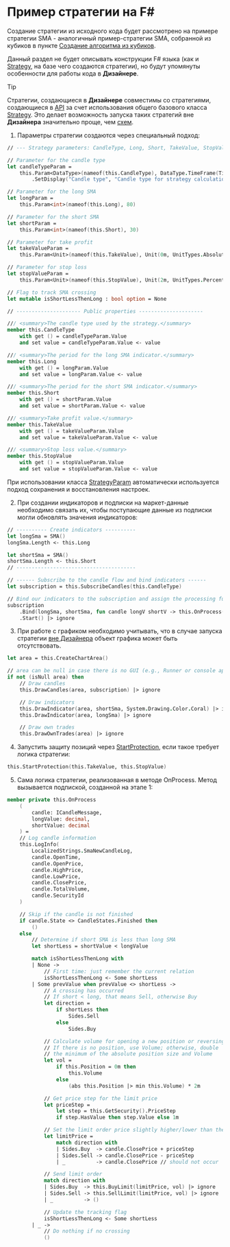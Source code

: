 # Пример стратегии на F#

Создание стратегии из исходного кода будет рассмотрено на примере стратегии SMA \- аналогичный пример\-стратегии SMA, собранной из кубиков в пункте [Создание алгоритма из кубиков](../../using_visual_designer/first_strategy.md).

Данный раздел не будет описывать конструкции F# языка (как и [Strategy](../../../../api/strategies.md), на базе чего создаются стратегии), но будут упомянуты особенности для работы кода в **Дизайнере**.

> [!TIP]
> Стратегии, создающиеся в **Дизайнере** совместимы со стратегиями, создающиеся в [API](../../../../api.md) за счет использования общего базового класса [Strategy](../../../../api/strategies.md). Это делает возможность запуска таких стратегий вне **Дизайнера** значительно проще, чем [схем](../../../live_execution/running_strategies_outside_of_designer.md).

1. Параметры стратегии создаются через специальный подход:

```fsharp
// --- Strategy parameters: CandleType, Long, Short, TakeValue, StopValue ---

// Parameter for the candle type
let candleTypeParam =
	this.Param<DataType>(nameof(this.CandleType), DataType.TimeFrame(TimeSpan.FromMinutes 1.0))
		.SetDisplay("Candle type", "Candle type for strategy calculation.", "General")

// Parameter for the long SMA
let longParam =
	this.Param<int>(nameof(this.Long), 80)

// Parameter for the short SMA
let shortParam =
	this.Param<int>(nameof(this.Short), 30)

// Parameter for take profit
let takeValueParam =
	this.Param<Unit>(nameof(this.TakeValue), Unit(0m, UnitTypes.Absolute))

// Parameter for stop loss
let stopValueParam =
	this.Param<Unit>(nameof(this.StopValue), Unit(2m, UnitTypes.Percent))

// Flag to track SMA crossing
let mutable isShortLessThenLong : bool option = None

// --------------------- Public properties ---------------------

/// <summary>The candle type used by the strategy.</summary>
member this.CandleType
	with get () = candleTypeParam.Value
	and set value = candleTypeParam.Value <- value

/// <summary>The period for the long SMA indicator.</summary>
member this.Long
	with get () = longParam.Value
	and set value = longParam.Value <- value

/// <summary>The period for the short SMA indicator.</summary>
member this.Short
	with get () = shortParam.Value
	and set value = shortParam.Value <- value

/// <summary>Take profit value.</summary>
member this.TakeValue
	with get () = takeValueParam.Value
	and set value = takeValueParam.Value <- value

/// <summary>Stop loss value.</summary>
member this.StopValue
	with get () = stopValueParam.Value
	and set value = stopValueParam.Value <- value
```

При использовании класса [StrategyParam](xref:StockSharp.Algo.Strategies.StrategyParam`1) автоматически используется подход сохранения и восстановления настроек.

2. При создании индикаторов и подписки на маркет-данные необходимо связать их, чтобы поступающие данные из подписки могли обновлять значения индикаторов:

```fsharp
// ---------- Create indicators ----------
let longSma = SMA()
longSma.Length <- this.Long

let shortSma = SMA()
shortSma.Length <- this.Short
// ---------------------------------------

// ------ Subscribe to the candle flow and bind indicators ------
let subscription = this.SubscribeCandles(this.CandleType)

// Bind our indicators to the subscription and assign the processing function
subscription
	.Bind(longSma, shortSma, fun candle longV shortV -> this.OnProcess(candle, longV, shortV))
	.Start() |> ignore
```

3. При работе с графиком необходимо учитывать, что в случае запуска стратегии [вне Дизайнера](../../../live_execution/running_strategies_outside_of_designer.md) объект графика может быть отсутствовать.

```fsharp
let area = this.CreateChartArea()

// area can be null in case there is no GUI (e.g., Runner or console app)
if not (isNull area) then
	// Draw candles
	this.DrawCandles(area, subscription) |> ignore

	// Draw indicators
	this.DrawIndicator(area, shortSma, System.Drawing.Color.Coral) |> ignore
	this.DrawIndicator(area, longSma) |> ignore

	// Draw own trades
	this.DrawOwnTrades(area) |> ignore
```

4. Запустить защиту позиций через [StartProtection](xref:StockSharp.Algo.Strategies.Strategy.StartProtection(StockSharp.Messages.Unit,StockSharp.Messages.Unit,System.Boolean,System.Nullable{System.TimeSpan},System.Nullable{System.TimeSpan},System.Boolean)), если такое требует логика стратегии:

```fsharp
this.StartProtection(this.TakeValue, this.StopValue)
```

5. Сама логика стратегии, реализованная в методе OnProcess. Метод вызывается подпиской, созданной на этапе 1:

```fsharp
member private this.OnProcess
	(
		candle: ICandleMessage,
		longValue: decimal,
		shortValue: decimal
	) =
	// Log candle information
	this.LogInfo(
		LocalizedStrings.SmaNewCandleLog,
		candle.OpenTime,
		candle.OpenPrice,
		candle.HighPrice,
		candle.LowPrice,
		candle.ClosePrice,
		candle.TotalVolume,
		candle.SecurityId
	)

	// Skip if the candle is not finished
	if candle.State <> CandleStates.Finished then
		()
	else
		// Determine if short SMA is less than long SMA
		let shortLess = shortValue < longValue

		match isShortLessThenLong with
		| None ->
			// First time: just remember the current relation
			isShortLessThenLong <- Some shortLess
		| Some prevValue when prevValue <> shortLess ->
			// A crossing has occurred
			// If short < long, that means Sell, otherwise Buy
			let direction =
				if shortLess then
					Sides.Sell
				else
					Sides.Buy

			// Calculate volume for opening a new position or reversing
			// If there is no position, use Volume; otherwise, double
			// the minimum of the absolute position size and Volume
			let vol =
				if this.Position = 0m then
					this.Volume
				else
					(abs this.Position |> min this.Volume) * 2m

			// Get price step for the limit price
			let priceStep =
				let step = this.GetSecurity().PriceStep
				if step.HasValue then step.Value else 1m

			// Set the limit order price slightly higher/lower than the current close price
			let limitPrice =
				match direction with
				| Sides.Buy  -> candle.ClosePrice + priceStep
				| Sides.Sell -> candle.ClosePrice - priceStep
				| _          -> candle.ClosePrice // should not occur

			// Send limit order
			match direction with
			| Sides.Buy  -> this.BuyLimit(limitPrice, vol) |> ignore
			| Sides.Sell -> this.SellLimit(limitPrice, vol) |> ignore
			| _          -> ()

			// Update the tracking flag
			isShortLessThenLong <- Some shortLess
		| _ ->
			// Do nothing if no crossing
			()
```
